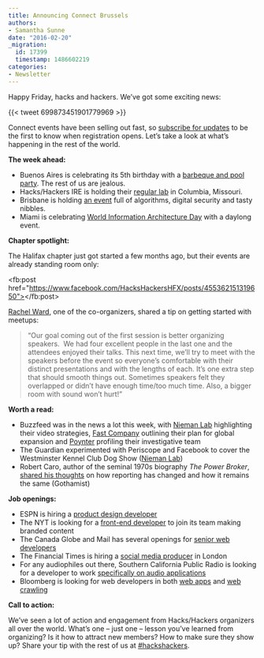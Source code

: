 ```yaml
---
title: Announcing Connect Brussels
authors:
- Samantha Sunne
date: "2016-02-20"
_migration:
  id: 17399
  timestamp: 1486602219
categories:
- Newsletter
---
```


Happy Friday, hacks and hackers. We’ve got some exciting news:

{{< tweet 699873451901779969 >}}

Connect events have been selling out fast, so [subscribe for updates][1] to be the first to know when registration opens. Let’s take a look at what’s happening in the rest of the world.

**The week ahead:**

  * Buenos Aires is celebrating its 5th birthday with a [barbeque and pool party][2]. The rest of us are jealous.
  * Hacks/Hackers IRE is holding their [regular lab][3] in Columbia, Missouri.
  * Brisbane is holding [an event][4] full of algorithms, digital security and tasty nibbles.
  * Miami is celebrating [World Information Architecture Day][5] with a daylong event.

**Chapter spotlight:**

The Halifax chapter just got started a few months ago, but their events are already standing room only:  

<fb:post href="https://www.facebook.com/HacksHackersHFX/posts/455362151319650"></fb:post>

[Rachel Ward][6], one of the co-organizers, shared a tip on getting started with meetups:

> &#8220;Our goal coming out of the first session is better organizing speakers.  We had four excellent people in the last one and the attendees enjoyed their talks. This next time, we&#8217;ll try to meet with the speakers before the event so everyone&#8217;s comfortable with their distinct presentations and with the lengths of each. It&#8217;s one extra step that should smooth things out. Sometimes speakers felt they overlapped or didn&#8217;t have enough time/too much time. Also, a bigger room with sound won&#8217;t hurt!&#8221;

**Worth a read:**

  * Buzzfeed was in the news a lot this week, with [Nieman Lab][7] highlighting their video strategies, [Fast Company][8] outlining their plan for global expansion and [Poynter][9] profiling their investigative team
  * The Guardian experimented with Periscope and Facebook to cover the Westminster Kennel Club Dog Show ([Nieman Lab][10])
  * Robert Caro, author of the seminal 1970s biography _The Power Broker_, [shared his thoughts][11] on how reporting has changed and how it remains the same (Gothamist)

**Job openings:**

  * ESPN is hiring a [product design developer][12]
  * The NYT is looking for a [front-end developer][13] to join its team making branded content
  * The Canada Globe and Mail has several openings for [senior web developers][14]
  * The Financial Times is hiring a [social media producer][15] in London
  * For any audiophiles out there, Southern California Public Radio is looking for a developer to work [specifically on audio applications][15]
  * Bloomberg is looking for web developers in both [web apps][16] and [web crawling][17]

**Call to action:**

We’ve seen a lot of action and engagement from Hacks/Hackers organizers all over the world. What’s one &#8211; just one &#8211; lesson you’ve learned from organizing? Is it how to attract new members? How to make sure they show up? Share your tip with the rest of us at [#hackshackers][18].

 [1]: http://connect.hackshackers.com/event/brussels/
 [2]: http://www.meetup.com/HacksHackersBA/events/228551283/
 [3]: http://www.meetup.com/hackshackersIRE/
 [4]: http://www.meetup.com/Hacks-Hackers-Brisbane/events/228545252/
 [5]: http://www.meetup.com/Hacks-Hackers-Miami/events/228248940/
 [6]: https://twitter.com/wardrachel
 [7]: http://www.niemanlab.org/2016/02/here-are-a-bunch-of-fascinating-tidbits-about-buzzfeed/
 [8]: http://www.fastcompany.com/3056063/most-innovative-companies/buzzfeeds-global-domination-plan-the-techniker-has-been-informed
 [9]: http://www.poynter.org/2016/how-buzzfeed-built-an-investigative-team-from-the-ground-up/396656/
 [10]: http://www.niemanlab.org/2016/02/what-the-guardian-learned-from-comparing-facebook-live-and-periscope-for-event-coverage/
 [11]: http://gothamist.com/2016/02/17/robert_caro_author_interview.php
 [12]: https://jobs.disneycareers.com/job/bristol/senior-product-design-developer/391/1321515/?cid=13733
 [13]: http://codepen.io/job/WzRoyA
 [14]: http://careers2.hiredesk.net/viewjobs/JobDetail.asp?Comp=Globeandmail&sPERS_ID=&TP_ID=1&JB_ID=&PROJ_ID=%7BBC069423-93A2-44E7-8EEE-B9517B460106%7D&LAN=en-US&BackUrl=ViewJobs/Default.asp
 [15]: https://twitter.com/sarahlaitner/status/699574394537041920
 [16]: https://careers.bloomberg.com/job/detail/48736?qe=Senior+Web+Developer+-+News+Apps
 [17]: https://careers.bloomberg.com/job/detail/48468?qe=Senior+Web+Developer+-+News+Apps
 [18]: https://twitter.com/hashtag/hackshackers?src=hash